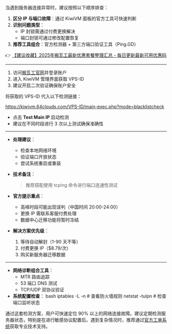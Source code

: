
当遇到服务器连接异常时，建议按照以下顺序排查：
1. **区分 IP 与端口故障**：通过 KiwiVM 面板的官方工具可快速判断
2. **识别问题类型**：
   - IP 封锁需通过付费更换解决
   - 端口封锁可通过修改配置恢复
3. **推荐工具组合**：官方检测器 + 第三方端口验证工具（Ping.GD）

👉 [【建议收藏】2025年搬瓦工最新优惠套餐整理汇总 - 每日更新最新可用优惠码](https://bit.ly/banwagon)

---

1. 访问[搬瓦工官网](https://bit.ly/banwagon)并登录账户
2. 进入 KiwiVM 管理界面获取 VPS-ID
3. 建议开启二次验证确保账户安全

将获取的 VPS-ID 代入以下检测链接：

https://kiwivm.64clouds.com/VPS-ID/main-exec.php?mode=blacklistcheck

- 点击 **Test Main IP** 启动检测
- 建议在不同时段进行 3 次以上测试确保准确性

---

- **处理建议**：
  - 检查本地网络环境
  - 验证端口开放状态
  - 尝试系统重启或重装
- **技术备注**：
  > 推荐搭配使用 tcping 命令进行端口连通性测试

- **官方提示重点**：
  - 高峰时段可能出现误判（中国时间 20:00-24:00）
  - 更换 IP 需联系客服付费处理
  - 数据中心迁移功能将暂时冻结
- **解决方案优先级**：
  1. 等待自动解封（1-90 天不等）
  2. 付费更换 IP（$8.79/次）
  3. 购买新服务器迁移数据

---

- **网络诊断组合工具**：
  - MTR 路由追踪
  - 53 端口 DNS 测试
  - TCP/UDP 双协议验证
- **系统配置检查**：
  bash
  iptables -L -n  # 查看防火墙规则
  netstat -tulpn  # 检查端口监听状态
  

通过这套检测方案，用户可快速定位 90% 以上的网络连接故障。建议定期检测服务器状态，特别是在进行敏感协议配置后。遇到复杂情况时，推荐通过[官方工单系统](https://bit.ly/banwagon)获取专业技术支持。
